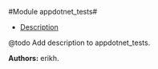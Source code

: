 

#Module appdotnet_tests#
* [Description](#description)


@todo Add description to appdotnet_tests.

__Authors:__ erikh.